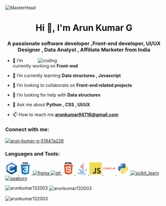 ![MasterHead](https://github.com/Arunkumar132003/Arunkumar132003/assets/96881025/ce1f0a38-4066-4ea5-bc7a-6ab5063cbf46)
<h1 align="center">Hi 👋, I'm Arun Kumar G</h1>
<h3 align="center">A passionate software developer ,Front-end developer, UI/UX Designer , Data Analyst , Affiliate Marketer from India</h3>

<p align="left"> <img align="right" width="400" alt="coding" src="https://img.freepik.com/premium-vector/serious-concentrated-developer-programming-sites_316839-2216.jpg" /> </p>

- 🔭 I’m currently working on **Front-end**

- 🌱 I’m currently learning **Data structures , Javascript**

- 👯 I’m looking to collaborate on **Front-end related projects**

- 🤝 I’m looking for help with **Data structures**

- 💬 Ask me about **Python , CSS , UI/UX**

- 📫 How to reach me **arunkumar94716@gmail.com**

<h3 align="left">Connect with me:</h3>
<p align="left">
<a href="https://linkedin.com/in/arun-kumar-g-51847a226" target="blank"><img align="center" src="https://raw.githubusercontent.com/rahuldkjain/github-profile-readme-generator/master/src/images/icons/Social/linked-in-alt.svg" alt="arun-kumar-g-51847a226" height="30" width="40" /></a>
</p>

<h3 align="left">Languages and Tools:</h3>
<p align="left"> <a href="https://www.cprogramming.com/" target="_blank" rel="noreferrer"> <img src="https://raw.githubusercontent.com/devicons/devicon/master/icons/c/c-original.svg" alt="c" width="40" height="40"/> </a> <a href="https://www.w3schools.com/css/" target="_blank" rel="noreferrer"> <img src="https://raw.githubusercontent.com/devicons/devicon/master/icons/css3/css3-original-wordmark.svg" alt="css3" width="40" height="40"/> </a> <a href="https://www.figma.com/" target="_blank" rel="noreferrer"> <img src="https://www.vectorlogo.zone/logos/figma/figma-icon.svg" alt="figma" width="40" height="40"/> </a> <a href="https://git-scm.com/" target="_blank" rel="noreferrer"> <img src="https://www.vectorlogo.zone/logos/git-scm/git-scm-icon.svg" alt="git" width="40" height="40"/> </a> <a href="https://www.w3.org/html/" target="_blank" rel="noreferrer"> <img src="https://raw.githubusercontent.com/devicons/devicon/master/icons/html5/html5-original-wordmark.svg" alt="html5" width="40" height="40"/> </a> <a href="https://www.java.com" target="_blank" rel="noreferrer"> <img src="https://raw.githubusercontent.com/devicons/devicon/master/icons/java/java-original.svg" alt="java" width="40" height="40"/> </a> <a href="https://developer.mozilla.org/en-US/docs/Web/JavaScript" target="_blank" rel="noreferrer"> <img src="https://raw.githubusercontent.com/devicons/devicon/master/icons/javascript/javascript-original.svg" alt="javascript" width="40" height="40"/> </a> <a href="https://www.oracle.com/" target="_blank" rel="noreferrer"> <img src="https://raw.githubusercontent.com/devicons/devicon/master/icons/oracle/oracle-original.svg" alt="oracle" width="40" height="40"/> </a> <a href="https://www.python.org" target="_blank" rel="noreferrer"> <img src="https://raw.githubusercontent.com/devicons/devicon/master/icons/python/python-original.svg" alt="python" width="40" height="40"/> </a> <a href="https://scikit-learn.org/" target="_blank" rel="noreferrer"> <img src="https://upload.wikimedia.org/wikipedia/commons/0/05/Scikit_learn_logo_small.svg" alt="scikit_learn" width="40" height="40"/> </a> <a href="https://seaborn.pydata.org/" target="_blank" rel="noreferrer"> <img src="https://seaborn.pydata.org/_images/logo-mark-lightbg.svg" alt="seaborn" width="40" height="40"/> </a> </p>

<p><img align="left" src="https://github-readme-stats.vercel.app/api/top-langs?username=arunkumar132003&show_icons=true&locale=en&layout=compact" alt="arunkumar132003" /></p>

<p>&nbsp;<img align="center" src="https://github-readme-stats.vercel.app/api?username=arunkumar132003&show_icons=true&locale=en" alt="arunkumar132003" /></p>

<p><img align="center" src="https://github-readme-streak-stats.herokuapp.com/?user=arunkumar132003&" alt="arunkumar132003" /></p>
